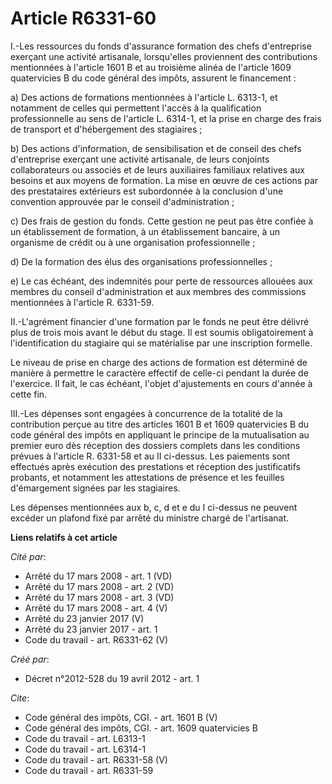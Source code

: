 # Article R6331-60

I.-Les ressources du fonds d'assurance formation des chefs d'entreprise exerçant une activité artisanale, lorsqu'elles
proviennent des contributions mentionnées à l'article 1601 B et au troisième alinéa de l'article 1609 quatervicies B du code
général des impôts, assurent le financement : 

a) Des actions de formations mentionnées à l'article L. 6313-1, et notamment de celles qui permettent l'accès à la
qualification professionnelle au sens de l'article L. 6314-1, et la prise en charge des frais de transport et d'hébergement
des stagiaires ; 

b) Des actions d'information, de sensibilisation et de conseil des chefs d'entreprise exerçant une activité artisanale, de
leurs conjoints collaborateurs ou associés et de leurs auxiliaires familiaux relatives aux besoins et aux moyens de
formation. La mise en œuvre de ces actions par des prestataires extérieurs est subordonnée à la conclusion d'une convention
approuvée par le conseil d'administration ; 

c) Des frais de gestion du fonds. Cette gestion ne peut pas être confiée à un établissement de formation, à un établissement
bancaire, à un organisme de crédit ou à une organisation professionnelle ; 

d) De la formation des élus des organisations professionnelles ; 

e) Le cas échéant, des indemnités pour perte de ressources allouées aux membres du conseil d'administration et aux membres
des commissions mentionnées à l'article R. 6331-59. 

II.-L'agrément financier d'une formation par le fonds ne peut être délivré plus de trois mois avant le début du stage. Il est
soumis obligatoirement à l'identification du stagiaire qui se matérialise par une inscription formelle. 

Le niveau de prise en charge des actions de formation est déterminé de manière à permettre le caractère effectif de celle-ci
pendant la durée de l'exercice. Il fait, le cas échéant, l'objet d'ajustements en cours d'année à cette fin. 

III.-Les dépenses sont engagées à concurrence de la totalité de la contribution perçue au titre des articles 1601 B et 1609
quatervicies B du code général des impôts en appliquant le principe de la mutualisation au premier euro dès réception des
dossiers complets dans les conditions prévues à l'article R. 6331-58 et au II ci-dessus. Les paiements sont effectués après
exécution des prestations et réception des justificatifs probants, et notamment les attestations de présence et les feuilles
d'émargement signées par les stagiaires. 

Les dépenses mentionnées aux b, c, d et e du I ci-dessus ne peuvent excéder un plafond fixé par arrêté du ministre chargé de
l'artisanat.

**Liens relatifs à cet article**

_Cité par_:

  - Arrêté du 17 mars 2008 - art. 1 (VD)
  - Arrêté du 17 mars 2008 - art. 2 (VD)
  - Arrêté du 17 mars 2008 - art. 3 (VD)
  - Arrêté du 17 mars 2008 - art. 4 (V)
  - Arrêté du 23 janvier 2017 (V)
  - Arrêté du 23 janvier 2017 - art. 1
  - Code du travail - art. R6331-62 (V)

_Créé par_:

  - Décret n°2012-528 du 19 avril 2012 - art. 1

_Cite_:

  - Code général des impôts, CGI. - art. 1601 B (V)
  - Code général des impôts, CGI. - art. 1609 quatervicies B
  - Code du travail - art. L6313-1
  - Code du travail - art. L6314-1
  - Code du travail - art. R6331-58 (V)
  - Code du travail - art. R6331-59
